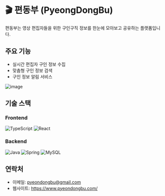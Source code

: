 # 🎬 편동부 (PyeongDongBu)

편동부는 영상 편집자들을 위한 구인구직 정보를 한눈에 모아보고 공유하는 플랫폼입니다.

## 주요 기능
- 실시간 편집자 구인 정보 수집
- 맞춤형 구인 정보 검색
- 구인 정보 알림 서비스

![image](https://github.com/user-attachments/assets/19a4e0c1-17a3-488e-b812-1791e1a69c2e)

## 기술 스택
### Frontend
![TypeScript](https://img.shields.io/badge/TypeScript-3178C6?style=flat-square&logo=TypeScript&logoColor=white)
![React](https://img.shields.io/badge/React-61DAFB?style=flat-square&logo=React&logoColor=black)

### Backend
![Java](https://img.shields.io/badge/Java-007396?style=flat-square&logo=java&logoColor=white)
![Spring](https://img.shields.io/badge/Spring-6DB33F?style=flat-square&logo=spring&logoColor=white)
![MySQL](https://img.shields.io/badge/MySQL-4479A1?style=flat-square&logo=mysql&logoColor=white)

## 연락처
- 이메일: pyeondongbu@gmail.com
- 웹사이트: https://www.pyeondongbu.com/
